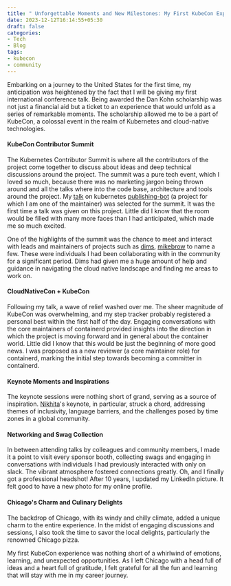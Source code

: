 ```yaml
---
title: " Unforgettable Moments and New Milestones: My First KubeCon Experience"
date: 2023-12-12T16:14:55+05:30
draft: false
categories:
- Tech
- Blog
tags:
- kubecon
- community
---
```


Embarking on a journey to the United States for the first time, my anticipation was heightened by the fact that I will be giving my first international conference talk. Being awarded the Dan Kohn scholarship was not just a financial aid but a ticket to an experience that would unfold as a series of remarkable moments. The scholarship allowed me to be a part of KubeCon, a colossal event in the realm of Kubernetes and cloud-native technologies.



#### KubeCon Contributor Summit

The Kubernetes Contributor Summit is where all the contributors of the project come together to discuss about ideas and deep technical discussions around the project. The summit was a pure tech event, which I loved so much, because there was no marketing jargon being thrown around and all the talks where into the code base, architecture and tools around the project.  My [talk](https://sched.co/1Sp9W) on kubernetes [publishing-bot](https://github.com/kubernetes/publishing-bot) (a project for which I am one of the maintainer) was selected for the summit. It was the first time a talk was given on this project. Little did I know that the room would be filled with many more faces than I had anticipated, which made me so much excited.

One of the highlights of the summit was the chance to meet and interact with leads and maintainers of projects such as [dims](https://github.com/dims), [mikebrow](https://github.com/mikebrow) to name a few.  These were individuals I had been collaborating with in the community for a significant period. Dims had given me a huge amount of help and guidance in navigating the cloud native landscape and finding me areas to work on.

#### CloudNativeCon + KubeCon

Following my talk, a wave of relief washed over me. The sheer magnitude of KubeCon was overwhelming, and my step tracker probably registered a personal best within the first half of the day. Engaging conversations with the core maintainers of containerd provided insights into the direction in which the project is moving forward and in general about the container world.
Little did I know that this would be just the beginning of more good news. I was proposed as a new reviewer (a core maintainer role) for containerd,  marking the initial step towards becoming a committer in containerd.

#### Keynote Moments and Inspirations

The keynote sessions were nothing short of grand, serving as a source of inspiration. [Nikhita](https://github.com/nikhita)'s keynote, in particular, struck a chord, addressing themes of inclusivity, language barriers, and the challenges posed by time zones in a global community.

#### Networking and Swag Collection

In between attending talks by colleagues and community members, I made it a point to visit every sponsor booth, collecting swags and engaging in conversations with individuals I had previously interacted with only on slack. The vibrant atmosphere fostered connections greatly. Oh, and I finally got a professional headshot! After 10 years, I updated my LinkedIn picture. It felt good to have a new photo for my online profile.

#### Chicago's Charm and Culinary Delights

The backdrop of Chicago, with its windy and chilly climate, added a unique charm to the entire experience. In the midst of engaging discussions and sessions, I also took the time to savor the local delights, particularly the renowned Chicago pizza.



My first KubeCon experience was nothing short of a whirlwind of emotions, learning, and unexpected opportunities. As I left Chicago with a head full of ideas and a heart full of gratitude, I felt grateful for all the fun and learning that will stay with me in my career journey.

